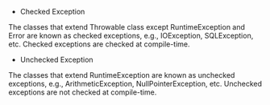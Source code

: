 -   Checked Exception

The classes that extend Throwable class except RuntimeException and
Error are known as checked exceptions, e.g., IOException, SQLException,
etc. Checked exceptions are checked at compile-time.

-   Unchecked Exception

The classes that extend RuntimeException are known as unchecked
exceptions, e.g., ArithmeticException, NullPointerException, etc.
Unchecked exceptions are not checked at compile-time.